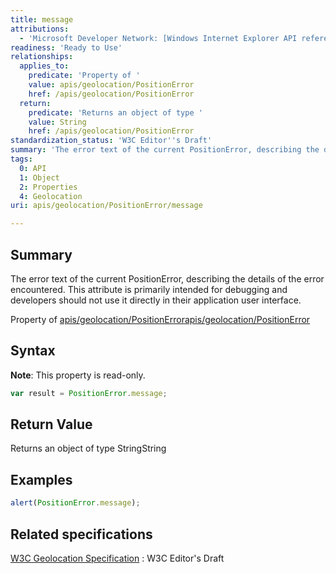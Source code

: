 ```yaml
---
title: message
attributions:
  - 'Microsoft Developer Network: [Windows Internet Explorer API reference Article](http://msdn.microsoft.com/en-us/library/ie/hh828809%28v=vs.85%29.aspx)'
readiness: 'Ready to Use'
relationships:
  applies_to:
    predicate: 'Property of '
    value: apis/geolocation/PositionError
    href: /apis/geolocation/PositionError
  return:
    predicate: 'Returns an object of type '
    value: String
    href: /apis/geolocation/PositionError
standardization_status: 'W3C Editor''s Draft'
summary: 'The error text of the current PositionError, describing the details of the error encountered. This attribute is primarily intended for debugging and developers should not use it directly in their application user interface.'
tags:
  0: API
  1: Object
  2: Properties
  4: Geolocation
uri: apis/geolocation/PositionError/message

---
```

## Summary

The error text of the current PositionError, describing the details of the error encountered. This attribute is primarily intended for debugging and developers should not use it directly in their application user interface.

Property of [apis/geolocation/PositionError](/apis/geolocation/PositionError)[apis/geolocation/PositionError](/apis/geolocation/PositionError)

## Syntax

**Note**: This property is read-only.

``` js
var result = PositionError.message;
```

## Return Value

Returns an object of type StringString

## Examples

``` js
alert(PositionError.message);
```

## Related specifications

[W3C Geolocation Specification](http://dev.w3.org/geo/api/spec-source.html)
:   W3C Editor's Draft
